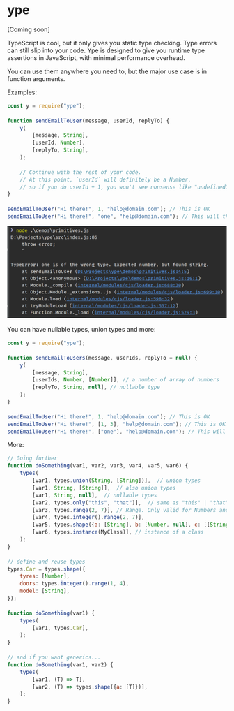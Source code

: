 # ype

[Coming soon]

TypeScript is cool, but it only gives you static type checking. Type errors can still slip into your code. Ype is designed to give you runtime type assertions in JavaScript, with minimal performance overhead.

You can use them anywhere you need to, but the major use case is in function arguments.

Examples:


```js
const y = require("ype");

function sendEmailToUser(message, userId, replyTo) {
    y(
        [message, String],
        [userId, Number],
        [replyTo, String],
    );
   
    // Continue with the rest of your code. 
    // At this point, `userId` will definitely be a Number, 
    // so if you do userId + 1, you won't see nonsense like "undefined1"
}

sendEmailToUser("Hi there!", 1, "help@domain.com"); // This is OK
sendEmailToUser("Hi there!", "one", "help@domain.com"); // This will throw, because "one" is not a number
```

![](example.png)

You can have nullable types, union types and more:

```js
const y = require("ype");

function sendEmailToUsers(message, userIds, replyTo = null) {
    y(
        [message, String],
        [userIds, Number, [Number]], // a number of array of numbers
        [replyTo, String, null], // nullable type
    );
}

sendEmailToUser("Hi there!", 1, "help@domain.com"); // This is OK
sendEmailToUser("Hi there!", [1, 3], "help@domain.com"); // This is OK
sendEmailToUser("Hi there!", ["one"], "help@domain.com"); // This will throw
```

More:
```js
// Going further
function doSomething(var1, var2, var3, var4, var5, var6) {
    types(
        [var1, types.union(String, [String])],  // union types
        [var1, String, [String]],  // also union types
        [var1, String, null],  // nullable types
        [var2, types.only("this", "that")],  // same as "this" | "that" and enums in TypeScript
        [var3, types.range(2, 7)], // Range. Only valid for Numbers and subsets
        [var4, types.integer().range(2, 7)],
        [var5, types.shape({a: [String], b: [Number, null], c: [[String], String], d: types.only(1, 3)})], // structural typing
        [var6, types.instance(MyClass)], // instance of a class
    );
}

// define and reuse types
types.Car = types.shape({
    tyres: [Number],
    doors: types.integer().range(1, 4),
    model: [String],
});

function doSomething(var1) {
    types(
        [var1, types.Car],
    );
}

// and if you want generics...
function doSomething(var1, var2) {
    types(
        [var1, (T) => T],
        [var2, (T) => types.shape({a: [T]})],
    );
}
```
